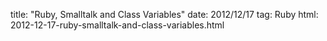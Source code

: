title: "Ruby, Smalltalk and Class Variables"
date: 2012/12/17
tag: Ruby
html: 2012-12-17-ruby-smalltalk-and-class-variables.html
